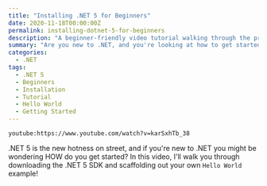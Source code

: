 ```yaml
---
title: "Installing .NET 5 for Beginners"
date: 2020-11-18T00:00:00Z
permalink: installing-dotnet-5-for-beginners
description: "A beginner-friendly video tutorial walking through the process of installing .NET 5 SDK and creating your first Hello World application."
summary: "Are you new to .NET, and you're looking at how to get started?  This video is just for you!"
categories:
  - .NET
tags:
  - .NET 5
  - Beginners
  - Installation
  - Tutorial
  - Hello World
  - Getting Started
---
```


`youtube:https://www.youtube.com/watch?v=karSxhTb_38`

.NET 5 is the new hotness on street, and if you're new to .NET you might be wondering HOW do you get started?  In this video, I'll walk you through downloading the .NET 5 SDK and scaffolding out your own `Hello World` example!

